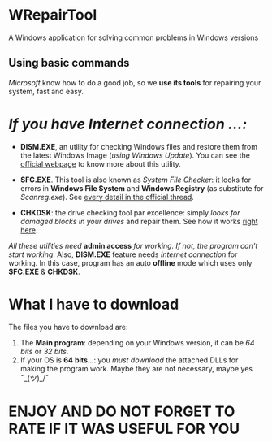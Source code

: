 # WRepairTool
A Windows application for solving common problems in Windows versions

## Using basic commands
*Microsoft* know how to do a good job, so we **use its tools** for repairing your system, fast and easy.





# *If you have Internet connection ...:*

+ **DISM.EXE**, an utility for checking Windows files and restore them from the latest Windows Image (*using Windows Update*). You can see the [official webpage](https://msdn.microsoft.com/en-us/library/hh825236.aspx) to know more about this utility.

+ **SFC.EXE**. This tool is also known as *System File Checker*: it looks for errors in **Windows File System** and **Windows Registry** (as substitute for *Scanreg.exe*). See [every detail in the official thread](https://support.microsoft.com/en-us/help/929833/use-the-system-file-checker-tool-to-repair-missing-or-corrupted-system).

+ **CHKDSK**: the drive checking tool par excellence: simply *looks for damaged blocks in your drives* and repair them. See how it works [right here](https://technet.microsoft.com/en-us/library/cc730714(v=ws.10).aspx).


*All these utilities need* **admin access** *for working. If not, the program can't start working*. Also, **DISM.EXE** feature needs *Internet connection* for working. In this case, program has an auto **offline** mode which uses only **SFC.EXE** & **CHKDSK**.



# What I have to download

The files you have to download are:

1. The **Main program**: depending on your Windows version, it can be *64 bits* or *32 bits*.
2. If your OS is **64 bits**...: you *must download* the attached DLLs for making the program work. Maybe they are not necessary, maybe yes ¯\_(ツ)_/¯

# ENJOY AND DO NOT FORGET TO RATE IF IT WAS USEFUL FOR YOU

